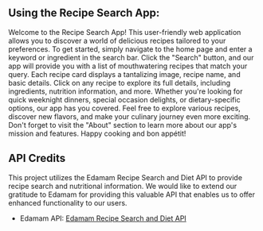 ## Using the Recipe Search App:

Welcome to the Recipe Search App! This user-friendly web application allows you to discover a world of delicious recipes tailored to your preferences. To get started, simply navigate to the home page and enter a keyword or ingredient in the search bar. Click the "Search" button, and our app will provide you with a list of mouthwatering recipes that match your query. Each recipe card displays a tantalizing image, recipe name, and basic details. Click on any recipe to explore its full details, including ingredients, nutrition information, and more. Whether you're looking for quick weeknight dinners, special occasion delights, or dietary-specific options, our app has you covered. Feel free to explore various recipes, discover new flavors, and make your culinary journey even more exciting. Don't forget to visit the "About" section to learn more about our app's mission and features. Happy cooking and bon appétit!

## API Credits

This project utilizes the Edamam Recipe Search and Diet API to provide recipe search and nutritional information. We would like to extend our gratitude to Edamam for providing this valuable API that enables us to offer enhanced functionality to our users.

- Edamam API: [Edamam Recipe Search and Diet API](https://developer.edamam.com/edamam-recipe-api)

